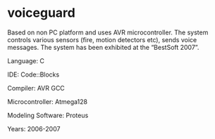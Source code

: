 voiceguard
==========

Based on non PC platform and uses AVR microcontroller.
The system controls various sensors (fire, motion detectors etc), sends voice messages. The system has been exhibited at the “BestSoft 2007”.

Language: C

IDE: Code::Blocks

Compiler: AVR GCC

Microcontroller: Atmega128

Modeling Software: Proteus

Years: 2006-2007 

